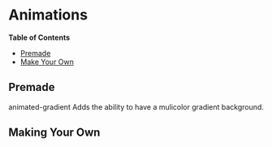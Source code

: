 # Animations
<b>Table of Contents</b>
- <a href="#premade">Premade</a>
- <a href="">Make Your Own</a>

## Premade
animated-gradient
  Adds the ability to have a mulicolor gradient background.


## Making Your Own
